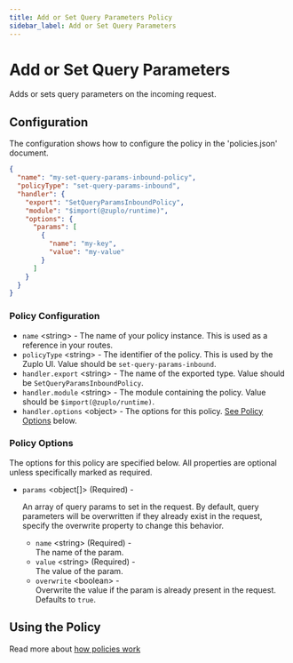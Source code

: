 ```yaml
---
title: Add or Set Query Parameters Policy
sidebar_label: Add or Set Query Parameters
---
```


<!-- WARNING: This document is generated. DO NOT EDIT BY HAND -->

# Add or Set Query Parameters






<!-- start: intro.md -->
Adds or sets query parameters on the incoming request.
<!-- end: intro.md -->

<PolicyStatus isBeta={false} isPaidAddOn={false} />



## Configuration 

The configuration shows how to configure the policy in the 'policies.json' document.

```json title="config/policies.json"
{
  "name": "my-set-query-params-inbound-policy",
  "policyType": "set-query-params-inbound",
  "handler": {
    "export": "SetQueryParamsInboundPolicy",
    "module": "$import(@zuplo/runtime)",
    "options": {
      "params": [
        {
          "name": "my-key",
          "value": "my-value"
        }
      ]
    }
  }
}
```

<div className="policy-options">
<div><h3 class="anchor anchorWithStickyNavbar_node_modules-@docusaurus-theme-classic-lib-theme-Heading-styles-module" id="policy-configuration">Policy Configuration<a href="#policy-configuration" class="hash-link" aria-label="Direct link to Policy Configuration" title="Direct link to Policy Configuration">​</a></h3><ul><li><code>name</code> <span class="type-option">&lt;string&gt;</span> - The name of your policy instance. This is used as a reference in your routes.</li><li><code>policyType</code> <span class="type-option">&lt;string&gt;</span> - The identifier of the policy. This is used by the Zuplo UI. Value should be <code>set-query-params-inbound</code>.</li><li><code>handler.export</code> <span class="type-option">&lt;string&gt;</span> - The name of the exported type. Value should be <code>SetQueryParamsInboundPolicy</code>.</li><li><code>handler.module</code> <span class="type-option">&lt;string&gt;</span> - The module containing the policy. Value should be <code>$import(@zuplo/runtime)</code>.</li><li><code>handler.options</code> <span class="type-option">&lt;object&gt;</span> - The options for this policy. <a href="#policy-options">See Policy Options</a> below.</li></ul><h3 class="anchor anchorWithStickyNavbar_node_modules-@docusaurus-theme-classic-lib-theme-Heading-styles-module" id="policy-options">Policy Options<a href="#policy-options" class="hash-link" aria-label="Direct link to Policy Options" title="Direct link to Policy Options">​</a></h3><p>The options for this policy are specified below. All properties are optional unless specifically marked as required.</p><ul><li><code>params</code><span class="type-option"> &lt;object[]&gt;</span><span class="required-option"> (Required)</span> - <div><p>An array of query params to set in the request. By default, query parameters will be overwritten if they already exist in the request, specify the overwrite property to change this behavior.</p></div><ul><li><code>name</code><span class="type-option"> &lt;string&gt;</span><span class="required-option"> (Required)</span> - <div>The name of the param.</div></li><li><code>value</code><span class="type-option"> &lt;string&gt;</span><span class="required-option"> (Required)</span> - <div>The value of the param.</div></li><li><code>overwrite</code><span class="type-option"> &lt;boolean&gt;</span> - <div>Overwrite the value if the param is already present in the request.</div><span class="default-value"> Defaults to <code>true</code>.</span></li></ul></li></ul></div>
</div>

## Using the Policy
<!-- start: doc.md -->

<!-- end: doc.md -->

Read more about [how policies work](/docs/articles/policies)
